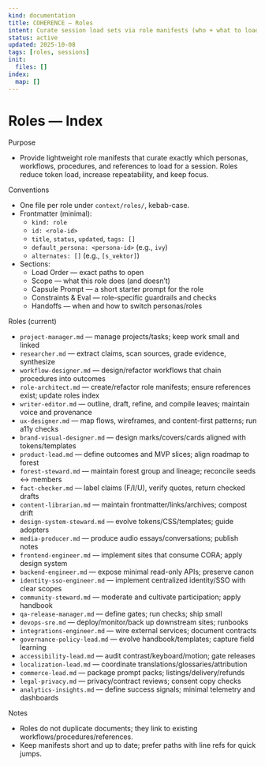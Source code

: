 ```yaml
---
kind: documentation
title: COHERENCE — Roles
intent: Curate session load sets via role manifests (who + what to load)
status: active
updated: 2025-10-08
tags: [roles, sessions]
init:
  files: []
index:
  map: []
---
```


# Roles — Index

Purpose
- Provide lightweight role manifests that curate exactly which personas, workflows, procedures, and references to load for a session. Roles reduce token load, increase repeatability, and keep focus.

Conventions
- One file per role under `context/roles/`, kebab-case.
- Frontmatter (minimal):
  - `kind: role`
  - `id: <role-id>`
  - `title`, `status`, `updated`, `tags: []`
  - `default_persona: <persona-id>` (e.g., `ivy`)
  - `alternates: []` (e.g., `[s_vektor]`)
- Sections:
  - Load Order — exact paths to open
  - Scope — what this role does (and doesn’t)
  - Capsule Prompt — a short starter prompt for the role
  - Constraints & Eval — role-specific guardrails and checks
  - Handoffs — when and how to switch personas/roles

Roles (current)
- `project-manager.md` — manage projects/tasks; keep work small and linked
- `researcher.md` — extract claims, scan sources, grade evidence, synthesize
- `workflow-designer.md` — design/refactor workflows that chain procedures into outcomes
- `role-architect.md` — create/refactor role manifests; ensure references exist; update roles index
- `writer-editor.md` — outline, draft, refine, and compile leaves; maintain voice and provenance
- `ux-designer.md` — map flows, wireframes, and content-first patterns; run a11y checks
- `brand-visual-designer.md` — design marks/covers/cards aligned with tokens/templates
- `product-lead.md` — define outcomes and MVP slices; align roadmap to forest
- `forest-steward.md` — maintain forest group and lineage; reconcile seeds ↔ members
- `fact-checker.md` — label claims (F/I/U), verify quotes, return checked drafts
- `content-librarian.md` — maintain frontmatter/links/archives; compost drift
- `design-system-steward.md` — evolve tokens/CSS/templates; guide adopters
- `media-producer.md` — produce audio essays/conversations; publish notes
- `frontend-engineer.md` — implement sites that consume CORA; apply design system
- `backend-engineer.md` — expose minimal read-only APIs; preserve canon
- `identity-sso-engineer.md` — implement centralized identity/SSO with clear scopes
- `community-steward.md` — moderate and cultivate participation; apply handbook
- `qa-release-manager.md` — define gates; run checks; ship small
- `devops-sre.md` — deploy/monitor/back up downstream sites; runbooks
- `integrations-engineer.md` — wire external services; document contracts
- `governance-policy-lead.md` — evolve handbook/templates; capture field learning
- `accessibility-lead.md` — audit contrast/keyboard/motion; gate releases
- `localization-lead.md` — coordinate translations/glossaries/attribution
- `commerce-lead.md` — package prompt packs; listings/delivery/refunds
- `legal-privacy.md` — privacy/contract reviews; consent copy checks
- `analytics-insights.md` — define success signals; minimal telemetry and dashboards

Notes
- Roles do not duplicate documents; they link to existing workflows/procedures/references.
- Keep manifests short and up to date; prefer paths with line refs for quick jumps.
